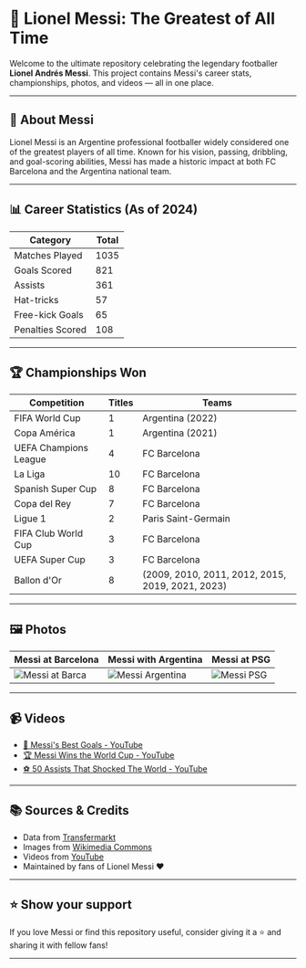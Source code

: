 # 🐐 Lionel Messi: The Greatest of All Time

Welcome to the ultimate repository celebrating the legendary footballer **Lionel Andrés Messi**. This project contains Messi's career stats, championships, photos, and videos — all in one place.

---

## 📌 About Messi

Lionel Messi is an Argentine professional footballer widely considered one of the greatest players of all time. Known for his vision, passing, dribbling, and goal-scoring abilities, Messi has made a historic impact at both FC Barcelona and the Argentina national team.

---

## 📊 Career Statistics (As of 2024)

| Category        | Total |
|----------------|-------|
| Matches Played | 1035  |
| Goals Scored   | 821   |
| Assists        | 361   |
| Hat-tricks     | 57    |
| Free-kick Goals| 65    |
| Penalties Scored| 108  |

---

## 🏆 Championships Won

| Competition                     | Titles | Teams                         |
|----------------------------------|--------|--------------------------------|
| FIFA World Cup                  | 1      | Argentina (2022)              |
| Copa América                    | 1      | Argentina (2021)              |
| UEFA Champions League           | 4      | FC Barcelona                  |
| La Liga                         | 10     | FC Barcelona                  |
| Spanish Super Cup              | 8      | FC Barcelona                  |
| Copa del Rey                   | 7      | FC Barcelona                  |
| Ligue 1                        | 2      | Paris Saint-Germain           |
| FIFA Club World Cup            | 3      | FC Barcelona                  |
| UEFA Super Cup                 | 3      | FC Barcelona                  |
| Ballon d'Or                    | 8      | (2009, 2010, 2011, 2012, 2015, 2019, 2021, 2023) |

---

## 🖼️ Photos

| Messi at Barcelona | Messi with Argentina | Messi at PSG |
|--------------------|----------------------|--------------|
| ![Messi at Barca](https://upload.wikimedia.org/wikipedia/commons/8/89/Lionel_Messi_20180626.jpg) | ![Messi Argentina](https://upload.wikimedia.org/wikipedia/commons/3/30/Lionel_Messi_celebrating_WC_win.jpg) | ![Messi PSG](https://upload.wikimedia.org/wikipedia/commons/f/f2/Lionel_Messi_PSG.jpg) |

---

## 📹 Videos

- [🎥 Messi's Best Goals - YouTube](https://www.youtube.com/watch?v=EGFM4pGQKCA)
- [🏆 Messi Wins the World Cup - YouTube](https://www.youtube.com/watch?v=JK3H1WzR-Kg)
- [⚽ 50 Assists That Shocked The World - YouTube](https://www.youtube.com/watch?v=NSBg4uP8LPY)

---

## 📚 Sources & Credits

- Data from [Transfermarkt](https://www.transfermarkt.com/)
- Images from [Wikimedia Commons](https://commons.wikimedia.org/)
- Videos from [YouTube](https://www.youtube.com/)
- Maintained by fans of Lionel Messi ❤️

---

## ⭐ Show your support

If you love Messi or find this repository useful, consider giving it a ⭐ and sharing it with fellow fans!

---

